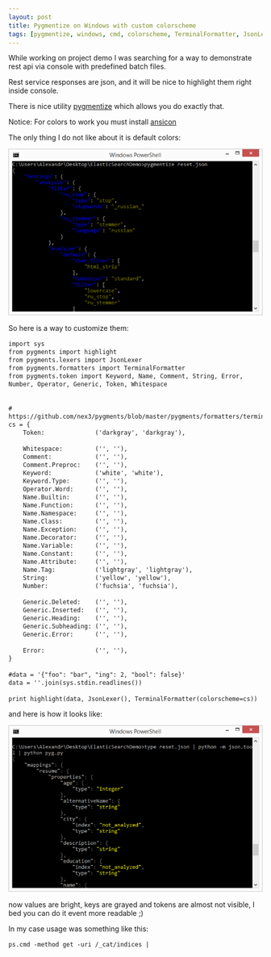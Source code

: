 ```yaml
---
layout: post
title: Pygmentize on Windows with custom colorscheme
tags: [pygmentize, windows, cmd, colorscheme, TerminalFormatter, JsonLexer]
---
```


While working on project demo I was searching for a way to demonstrate rest api via console with predefined batch files.

Rest service responses are json, and it will be nice to highlight them right inside console.

There is nice utility [pygmentize](http://pygments.org/) which allows you do exactly that.

Notice: For colors to work you must install [ansicon](http://adoxa.altervista.org/ansicon/)

The only thing I do not like about it is default colors:

![Pygmentize default colorscheme](/images/pygmentize/before.png)

So here is a way to customize them:

    import sys
    from pygments import highlight
    from pygments.lexers import JsonLexer
    from pygments.formatters import TerminalFormatter
    from pygments.token import Keyword, Name, Comment, String, Error, Number, Operator, Generic, Token, Whitespace


    # https://github.com/nex3/pygments/blob/master/pygments/formatters/terminal.py
    cs = {
        Token:              ('darkgray', 'darkgray'),

        Whitespace:         ('', ''),
        Comment:            ('', ''),
        Comment.Preproc:    ('', ''),
        Keyword:            ('white', 'white'),
        Keyword.Type:       ('', ''),
        Operator.Word:      ('', ''),
        Name.Builtin:       ('', ''),
        Name.Function:      ('', ''),
        Name.Namespace:     ('', ''),
        Name.Class:         ('', ''),
        Name.Exception:     ('', ''),
        Name.Decorator:     ('', ''),
        Name.Variable:      ('', ''),
        Name.Constant:      ('', ''),
        Name.Attribute:     ('', ''),
        Name.Tag:           ('lightgray', 'lightgray'),
        String:             ('yellow', 'yellow'),
        Number:             ('fuchsia', 'fuchsia'),

        Generic.Deleted:    ('', ''),
        Generic.Inserted:   ('', ''),
        Generic.Heading:    ('', ''),
        Generic.Subheading: ('', ''),
        Generic.Error:      ('', ''),

        Error:              ('', ''),
    }

    #data = '{"foo": "bar", "ing": 2, "bool": false}'
    data = ''.join(sys.stdin.readlines())

    print highlight(data, JsonLexer(), TerminalFormatter(colorscheme=cs))


and here is how it looks like:

![Pygmentize default colorscheme](/images/pygmentize/after.png)

now values are bright, keys are grayed and tokens are almost not visible, I bed you can do it event more readable ;)

In my case usage was something like this:

    ps.cmd -method get -uri /_cat/indices |
